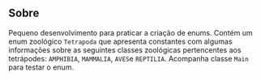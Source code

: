 ## Sobre

Pequeno desenvolvimento para praticar a criação de enums. Contém um enum zoológico ``Tetrapoda`` que apresenta constantes com algumas informações sobre as seguintes classes zoológicas pertencentes aos tetrápodes: ``AMPHIBIA``, ``MAMMALIA``, ``AVES``e ``REPTILIA``. Acompanha classe ``Main`` para testar o enum.